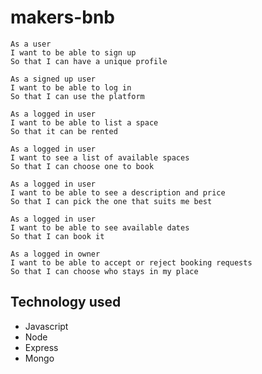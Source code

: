 # makers-bnb

```
As a user
I want to be able to sign up
So that I can have a unique profile
```
```
As a signed up user
I want to be able to log in
So that I can use the platform
```
```
As a logged in user
I want to be able to list a space
So that it can be rented
```
```
As a logged in user
I want to see a list of available spaces
So that I can choose one to book
```
```
As a logged in user
I want to be able to see a description and price
So that I can pick the one that suits me best
```
```
As a logged in user
I want to be able to see available dates
So that I can book it
```
```
As a logged in owner
I want to be able to accept or reject booking requests
So that I can choose who stays in my place
```

Technology used
---
- Javascript
- Node
- Express
- Mongo 
